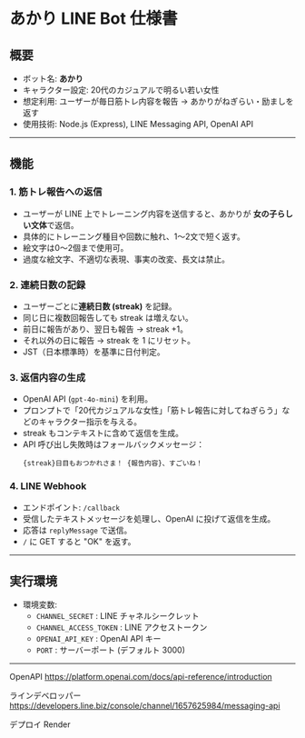 # あかり LINE Bot 仕様書

## 概要
- ボット名: **あかり**
- キャラクター設定: 20代のカジュアルで明るい若い女性
- 想定利用: ユーザーが毎日筋トレ内容を報告 → あかりがねぎらい・励ましを返す
- 使用技術: Node.js (Express), LINE Messaging API, OpenAI API

---

## 機能
### 1. 筋トレ報告への返信
- ユーザーが LINE 上でトレーニング内容を送信すると、あかりが **女の子らしい文体**で返信。
- 具体的にトレーニング種目や回数に触れ、1〜2文で短く返す。
- 絵文字は0〜2個まで使用可。
- 過度な絵文字、不適切な表現、事実の改変、長文は禁止。

### 2. 連続日数の記録
- ユーザーごとに**連続日数 (streak)** を記録。
- 同じ日に複数回報告しても streak は増えない。
- 前日に報告があり、翌日も報告 → streak +1。
- それ以外の日に報告 → streak を 1 にリセット。
- JST（日本標準時）を基準に日付判定。

### 3. 返信内容の生成
- OpenAI API (`gpt-4o-mini`) を利用。
- プロンプトで「20代カジュアルな女性」「筋トレ報告に対してねぎらう」などのキャラクター指示を与える。
- streak もコンテキストに含めて返信を生成。
- API 呼び出し失敗時はフォールバックメッセージ：
  ```
  {streak}日目もおつかれさま！ {報告内容}、すごいね！
  ```

### 4. LINE Webhook
- エンドポイント: `/callback`
- 受信したテキストメッセージを処理し、OpenAI に投げて返信を生成。
- 応答は `replyMessage` で送信。
- `/` に GET すると "OK" を返す。

---

## 実行環境
- 環境変数:
  - `CHANNEL_SECRET` : LINE チャネルシークレット
  - `CHANNEL_ACCESS_TOKEN` : LINE アクセストークン
  - `OPENAI_API_KEY` : OpenAI API キー
  - `PORT` : サーバーポート (デフォルト 3000)

---



OpenAPI
https://platform.openai.com/docs/api-reference/introduction


ラインデベロッパー
https://developers.line.biz/console/channel/1657625984/messaging-api

デプロイ
Render